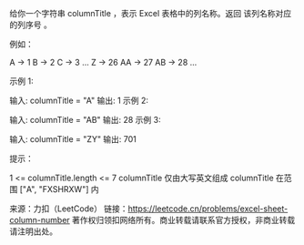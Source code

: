给你一个字符串 columnTitle ，表示 Excel 表格中的列名称。返回 该列名称对应的列序号 。

例如：

A -> 1
B -> 2
C -> 3
...
Z -> 26
AA -> 27
AB -> 28 
...
 

示例 1:

输入: columnTitle = "A"
输出: 1
示例 2:

输入: columnTitle = "AB"
输出: 28
示例 3:

输入: columnTitle = "ZY"
输出: 701
 

提示：

1 <= columnTitle.length <= 7
columnTitle 仅由大写英文组成
columnTitle 在范围 ["A", "FXSHRXW"] 内


来源：力扣（LeetCode）
链接：https://leetcode.cn/problems/excel-sheet-column-number
著作权归领扣网络所有。商业转载请联系官方授权，非商业转载请注明出处。
